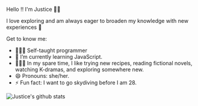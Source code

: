 Hello !! I'm Justice 👋🏾

I love exploring and am always eager to broaden my knowledge with new experiences 🌱

Get to know me: 
- 👩🏾‍💻 Self-taught programmer
- 🔭 I’m currently learning JavaScript.
- 🧑🏾‍🍳 In my spare time, I like trying new recipes, reading fictional novels, watching K-dramas, and exploring somewhere new.
- 😄 Pronouns: she/her.
- ⚡ Fun fact: I want to go skydiving before I am 28.




![Justice's github stats](https://github-readme-stats.vercel.app/api?username=jdiva1234&show_icons=true)








                                                                                                                                                                   
